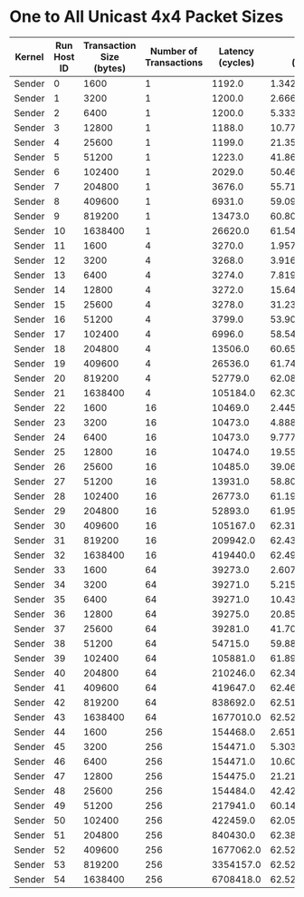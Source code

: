 # One to All Unicast 4x4 Packet Sizes

| Kernel | Run Host ID | Transaction Size (bytes) | Number of Transactions | Latency (cycles) | Bandwidth (bytes/cycle) |
|---|---|---|---|---|---|
| Sender | 0 | 1600 | 1 | 1192.0 | 1.342281879194631 |
| Sender | 1 | 3200 | 1 | 1200.0 | 2.6666666666666665 |
| Sender | 2 | 6400 | 1 | 1200.0 | 5.333333333333333 |
| Sender | 3 | 12800 | 1 | 1188.0 | 10.774410774410775 |
| Sender | 4 | 25600 | 1 | 1199.0 | 21.3511259382819 |
| Sender | 5 | 51200 | 1 | 1223.0 | 41.86426819296811 |
| Sender | 6 | 102400 | 1 | 2029.0 | 50.46821094135042 |
| Sender | 7 | 204800 | 1 | 3676.0 | 55.71273122959739 |
| Sender | 8 | 409600 | 1 | 6931.0 | 59.09681142692252 |
| Sender | 9 | 819200 | 1 | 13473.0 | 60.80308765679507 |
| Sender | 10 | 1638400 | 1 | 26620.0 | 61.54770848985725 |
| Sender | 11 | 1600 | 4 | 3270.0 | 1.9571865443425076 |
| Sender | 12 | 3200 | 4 | 3268.0 | 3.916768665850673 |
| Sender | 13 | 6400 | 4 | 3274.0 | 7.819181429444105 |
| Sender | 14 | 12800 | 4 | 3272.0 | 15.647921760391197 |
| Sender | 15 | 25600 | 4 | 3278.0 | 31.2385600976205 |
| Sender | 16 | 51200 | 4 | 3799.0 | 53.90892340089497 |
| Sender | 17 | 102400 | 4 | 6996.0 | 58.54774156660949 |
| Sender | 18 | 204800 | 4 | 13506.0 | 60.654523915296906 |
| Sender | 19 | 409600 | 4 | 26536.0 | 61.74253843834791 |
| Sender | 20 | 819200 | 4 | 52779.0 | 62.085299077284525 |
| Sender | 21 | 1638400 | 4 | 105184.0 | 62.30605415272285 |
| Sender | 22 | 1600 | 16 | 10469.0 | 2.4453147387525074 |
| Sender | 23 | 3200 | 16 | 10473.0 | 4.888761577389478 |
| Sender | 24 | 6400 | 16 | 10473.0 | 9.777523154778956 |
| Sender | 25 | 12800 | 16 | 10474.0 | 19.553179301126598 |
| Sender | 26 | 25600 | 16 | 10485.0 | 39.065331425846445 |
| Sender | 27 | 51200 | 16 | 13931.0 | 58.804105950757304 |
| Sender | 28 | 102400 | 16 | 26773.0 | 61.19598102566018 |
| Sender | 29 | 204800 | 16 | 52893.0 | 61.95148696424858 |
| Sender | 30 | 409600 | 16 | 105167.0 | 62.316125780900855 |
| Sender | 31 | 819200 | 16 | 209942.0 | 62.43248135199246 |
| Sender | 32 | 1638400 | 16 | 419440.0 | 62.498569521266454 |
| Sender | 33 | 1600 | 64 | 39273.0 | 2.607389300537265 |
| Sender | 34 | 3200 | 64 | 39271.0 | 5.215044180183851 |
| Sender | 35 | 6400 | 64 | 39271.0 | 10.430088360367701 |
| Sender | 36 | 12800 | 64 | 39275.0 | 20.858052196053467 |
| Sender | 37 | 25600 | 64 | 39281.0 | 41.709732440620144 |
| Sender | 38 | 51200 | 64 | 54715.0 | 59.88851320478845 |
| Sender | 39 | 102400 | 64 | 105881.0 | 61.89590200319226 |
| Sender | 40 | 204800 | 64 | 210246.0 | 62.34220865081856 |
| Sender | 41 | 409600 | 64 | 419647.0 | 62.46774074400627 |
| Sender | 42 | 819200 | 64 | 838692.0 | 62.512579111282804 |
| Sender | 43 | 1638400 | 64 | 1677010.0 | 62.5265204143088 |
| Sender | 44 | 1600 | 256 | 154468.0 | 2.651681901753114 |
| Sender | 45 | 3200 | 256 | 154471.0 | 5.303260806235475 |
| Sender | 46 | 6400 | 256 | 154471.0 | 10.60652161247095 |
| Sender | 47 | 12800 | 256 | 154475.0 | 21.212493931056805 |
| Sender | 48 | 25600 | 256 | 154484.0 | 42.4225162476373 |
| Sender | 49 | 51200 | 256 | 217941.0 | 60.14104734767667 |
| Sender | 50 | 102400 | 256 | 422459.0 | 62.05193876802246 |
| Sender | 51 | 204800 | 256 | 840430.0 | 62.38330378496722 |
| Sender | 52 | 409600 | 256 | 1677062.0 | 62.5245816791508 |
| Sender | 53 | 819200 | 256 | 3354157.0 | 62.523966528698566 |
| Sender | 54 | 1638400 | 256 | 6708418.0 | 62.52299722527726 |
